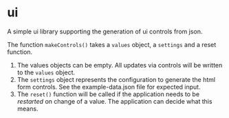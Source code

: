 # ui
A simple ui library supporting the generation of ui controls from json.

The function `makeControls()` takes a `values` object, a `settings` and a reset function.

1. The values objects can be empty.  All updates via controls will be written to the `values` object.
2. The `settings` object represents the configuration to generate the html form controls.  See the example-data.json file for expected input.
3. The `reset()` function will be called if the application needs to be _restarted_ on change of a value.  The application can decide what this means.
